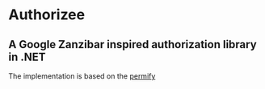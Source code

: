 # Authorizee

## A Google Zanzibar inspired authorization library in .NET

The implementation is based on the [permify](https://github.com/Permify/permify)
